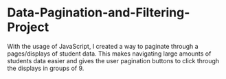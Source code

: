 # Data-Pagination-and-Filtering-Project

With the usage of JavaScript, I created a way to paginate through a pages/displays of student data. This makes navigating large amounts of students data easier and gives the user pagination buttons to click through the displays in groups of 9. 
